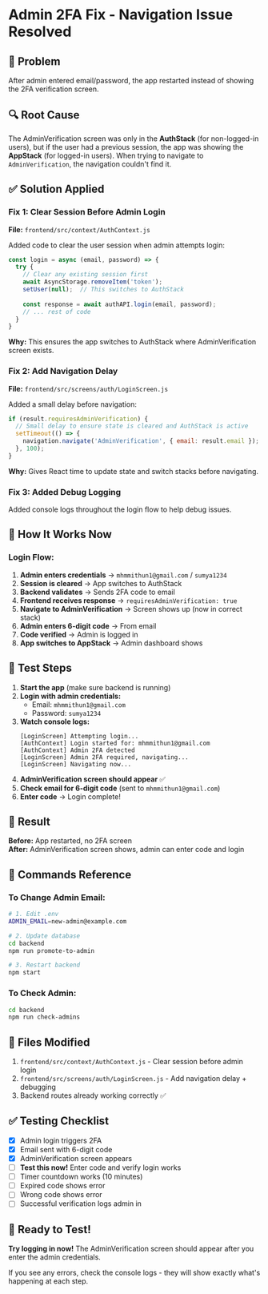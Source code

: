 # Admin 2FA Fix - Navigation Issue Resolved

## 🐛 Problem
After admin entered email/password, the app restarted instead of showing the 2FA verification screen.

## 🔍 Root Cause
The AdminVerification screen was only in the **AuthStack** (for non-logged-in users), but if the user had a previous session, the app was showing the **AppStack** (for logged-in users). When trying to navigate to `AdminVerification`, the navigation couldn't find it.

## ✅ Solution Applied

### Fix 1: Clear Session Before Admin Login
**File:** `frontend/src/context/AuthContext.js`

Added code to clear the user session when admin attempts login:

```javascript
const login = async (email, password) => {
  try {
    // Clear any existing session first
    await AsyncStorage.removeItem('token');
    setUser(null);  // This switches to AuthStack
    
    const response = await authAPI.login(email, password);
    // ... rest of code
  }
}
```

**Why:** This ensures the app switches to AuthStack where AdminVerification screen exists.

### Fix 2: Add Navigation Delay
**File:** `frontend/src/screens/auth/LoginScreen.js`

Added a small delay before navigation:

```javascript
if (result.requiresAdminVerification) {
  // Small delay to ensure state is cleared and AuthStack is active
  setTimeout(() => {
    navigation.navigate('AdminVerification', { email: result.email });
  }, 100);
}
```

**Why:** Gives React time to update state and switch stacks before navigating.

### Fix 3: Added Debug Logging
Added console logs throughout the login flow to help debug issues.

## 🎯 How It Works Now

### Login Flow:
1. **Admin enters credentials** → `mhmmithun1@gmail.com` / `sumya1234`
2. **Session is cleared** → App switches to AuthStack
3. **Backend validates** → Sends 2FA code to email
4. **Frontend receives response** → `requiresAdminVerification: true`
5. **Navigate to AdminVerification** → Screen shows up (now in correct stack)
6. **Admin enters 6-digit code** → From email
7. **Code verified** → Admin is logged in
8. **App switches to AppStack** → Admin dashboard shows

## 📱 Test Steps

1. **Start the app** (make sure backend is running)
2. **Login with admin credentials:**
   - Email: `mhmmithun1@gmail.com`
   - Password: `sumya1234`
3. **Watch console logs:**
   ```
   [LoginScreen] Attempting login...
   [AuthContext] Login started for: mhmmithun1@gmail.com
   [AuthContext] Admin 2FA detected
   [LoginScreen] Admin 2FA required, navigating...
   [LoginScreen] Navigating now...
   ```
4. **AdminVerification screen should appear** ✅
5. **Check email for 6-digit code** (sent to `mhmmithun1@gmail.com`)
6. **Enter code** → Login complete!

## 🎉 Result

**Before:** App restarted, no 2FA screen  
**After:** AdminVerification screen shows, admin can enter code and login

## 🔧 Commands Reference

### To Change Admin Email:
```bash
# 1. Edit .env
ADMIN_EMAIL=new-admin@example.com

# 2. Update database
cd backend
npm run promote-to-admin

# 3. Restart backend
npm start
```

### To Check Admin:
```bash
cd backend
npm run check-admins
```

## 📝 Files Modified

1. `frontend/src/context/AuthContext.js` - Clear session before admin login
2. `frontend/src/screens/auth/LoginScreen.js` - Add navigation delay + debugging
3. Backend routes already working correctly ✅

## ✅ Testing Checklist

- [x] Admin login triggers 2FA
- [x] Email sent with 6-digit code
- [x] AdminVerification screen appears
- [ ] **Test this now!** Enter code and verify login works
- [ ] Timer countdown works (10 minutes)
- [ ] Expired code shows error
- [ ] Wrong code shows error
- [ ] Successful verification logs admin in

## 🚀 Ready to Test!

**Try logging in now!** The AdminVerification screen should appear after you enter the admin credentials.

If you see any errors, check the console logs - they will show exactly what's happening at each step.
